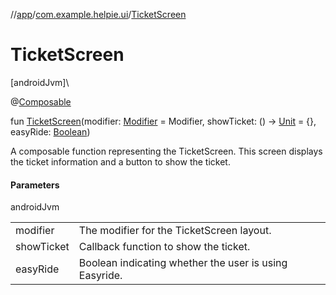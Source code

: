 //[app](../../index.md)/[com.example.helpie.ui](index.md)/[TicketScreen](-ticket-screen.md)

# TicketScreen

[androidJvm]\

@[Composable](https://developer.android.com/reference/kotlin/androidx/compose/runtime/Composable.html)

fun [TicketScreen](-ticket-screen.md)(modifier: [Modifier](https://developer.android.com/reference/kotlin/androidx/compose/ui/Modifier.html) = Modifier, showTicket: () -&gt; [Unit](https://kotlinlang.org/api/latest/jvm/stdlib/kotlin/-unit/index.html) = {}, easyRide: [Boolean](https://kotlinlang.org/api/latest/jvm/stdlib/kotlin/-boolean/index.html))

A composable function representing the TicketScreen. This screen displays the ticket information and a button to show the ticket.

#### Parameters

androidJvm

| | |
|---|---|
| modifier | The modifier for the TicketScreen layout. |
| showTicket | Callback function to show the ticket. |
| easyRide | Boolean indicating whether the user is using Easyride. |
